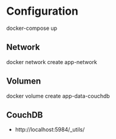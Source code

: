 # Configuration

docker-compose up

## Network

docker network create app-network

## Volumen

docker volume create app-data-couchdb

## CouchDB

- http://localhost:5984/_utils/

